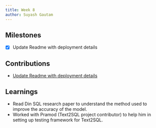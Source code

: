 ```yaml
---
title: Week 8
author: Suyash Gautam
---
```


## Milestones
- [x] Update Readme with deployment details

## Contributions
- [Update Readme with deployment details](https://github.com/Sunbird-cQube/cQubeChat/issues/27)

## Learnings
- Read Din SQL research paper to understand the method used to improve the accuracy of the model.
- Worked with Pramod (Text2SQL project contributor) to help him in setting up testing framework for Text2SQL.
